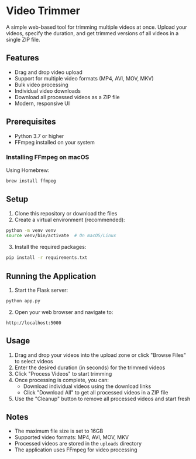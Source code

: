 # Video Trimmer

A simple web-based tool for trimming multiple videos at once. Upload your videos, specify the duration, and get trimmed versions of all videos in a single ZIP file.

## Features

- Drag and drop video upload
- Support for multiple video formats (MP4, AVI, MOV, MKV)
- Bulk video processing
- Individual video downloads
- Download all processed videos as a ZIP file
- Modern, responsive UI

## Prerequisites

- Python 3.7 or higher
- FFmpeg installed on your system

### Installing FFmpeg on macOS

Using Homebrew:
```bash
brew install ffmpeg
```

## Setup

1. Clone this repository or download the files
2. Create a virtual environment (recommended):
```bash
python -m venv venv
source venv/bin/activate  # On macOS/Linux
```

3. Install the required packages:
```bash
pip install -r requirements.txt
```

## Running the Application

1. Start the Flask server:
```bash
python app.py
```

2. Open your web browser and navigate to:
```
http://localhost:5000
```

## Usage

1. Drag and drop your videos into the upload zone or click "Browse Files" to select videos
2. Enter the desired duration (in seconds) for the trimmed videos
3. Click "Process Videos" to start trimming
4. Once processing is complete, you can:
   - Download individual videos using the download links
   - Click "Download All" to get all processed videos in a ZIP file
5. Use the "Cleanup" button to remove all processed videos and start fresh

## Notes

- The maximum file size is set to 16GB
- Supported video formats: MP4, AVI, MOV, MKV
- Processed videos are stored in the `uploads` directory
- The application uses FFmpeg for video processing 